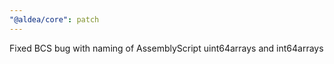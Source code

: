 ```yaml
---
"@aldea/core": patch
---
```


Fixed BCS bug with naming of AssemblyScript uint64arrays and int64arrays
